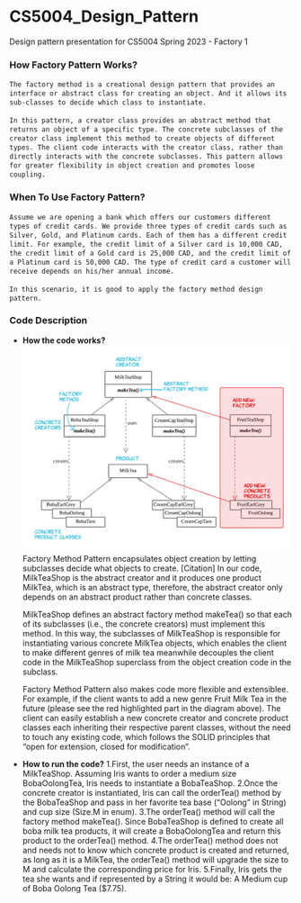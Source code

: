 # CS5004_Design_Pattern
Design pattern presentation for CS5004 Spring 2023 - Factory 1

### How Factory Pattern Works?

    The factory method is a creational design pattern that provides an interface or abstract class for creating an object. And it allows its sub-classes to decide which class to instantiate. 
 
    In this pattern, a creator class provides an abstract method that returns an object of a specific type. The concrete subclasses of the creator class implement this method to create objects of different types. The client code interacts with the creator class, rather than directly interacts with the concrete subclasses. This pattern allows for greater flexibility in object creation and promotes loose coupling.

### When To Use Factory Pattern?

    Assume we are opening a bank which offers our customers different types of credit cards. We provide three types of credit cards such as Silver, Gold, and Platinum cards. Each of them has a different credit limit. For example, the credit limit of a Silver card is 10,000 CAD, the credit limit of a Gold card is 25,000 CAD, and the credit limit of a Platinum card is 50,000 CAD. The type of credit card a customer will receive depends on his/her annual income.
    
    In this scenario, it is good to apply the factory method design pattern.
    

### Code Description
 - **How the code works?**
![Code_description](https://github.com/kaycaimx/CS5004_Design_Pattern/blob/main/images/Code%20_description_diagram.png)
    Factory Method Pattern encapsulates object creation by letting subclasses decide what objects to create. [Citation] In our code, MilkTeaShop is the abstract creator and it produces one product MilkTea, which is an abstract type, therefore, the abstract creator only depends on an abstract product rather than concrete classes.
    
    MilkTeaShop defines an abstract factory method makeTea() so that each of its subclasses (i.e., the concrete creators) must implement this method. In this way, the subclasses of MilkTeaShop is responsible for instantiating various concrete MilkTea objects, which enables the client to make different genres of milk tea meanwhile decouples the client code in the MilkTeaShop superclass from the object creation code in the subclass.
    
    Factory Method Pattern also makes code more flexible and extensiblee. For example, if the client wants to add a new genre Fruit Milk Tea in the future (please see the red highlighted part in the diagram above). The client can easily establish a new concrete creator and concrete product classes each inheriting their respective parent classes, without the need to touch any existing code, which follows the SOLID principles that “open for extension, closed for modification”.
    
- **How to run the code?**
    1.First, the user needs an instance of a MilkTeaShop. Assuming Iris wants to order a medium size BobaOolongTea, Iris needs to instantiate a BobaTeaShop.
    2.Once the concrete creator is instantiated, Iris can call the orderTea() method by the BobaTeaShop and pass in her favorite tea base (“Oolong” in String) and cup size (Size.M in enum). 
    3.The orderTea() method will call the factory method makeTea(). Since BobaTeaShop is defined to create all boba milk tea products, it will create a BobaOolongTea and return this product to the orderTea() method.
    4.The orderTea() method does not and needs not to know which concrete product is created and returned, as long as it is a MilkTea, the orderTea() method will upgrade the size to M and calculate the corresponding price for Iris.
    5.Finally, Iris gets the tea she wants and if represented by a String it would be: A Medium cup of Boba Oolong Tea ($7.75).
